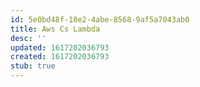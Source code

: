```yaml
---
id: 5e0bd48f-10e2-4abe-8568-9af5a7043ab0
title: Aws Cs Lambda
desc: ''
updated: 1617202036793
created: 1617202036793
stub: true
---
```


